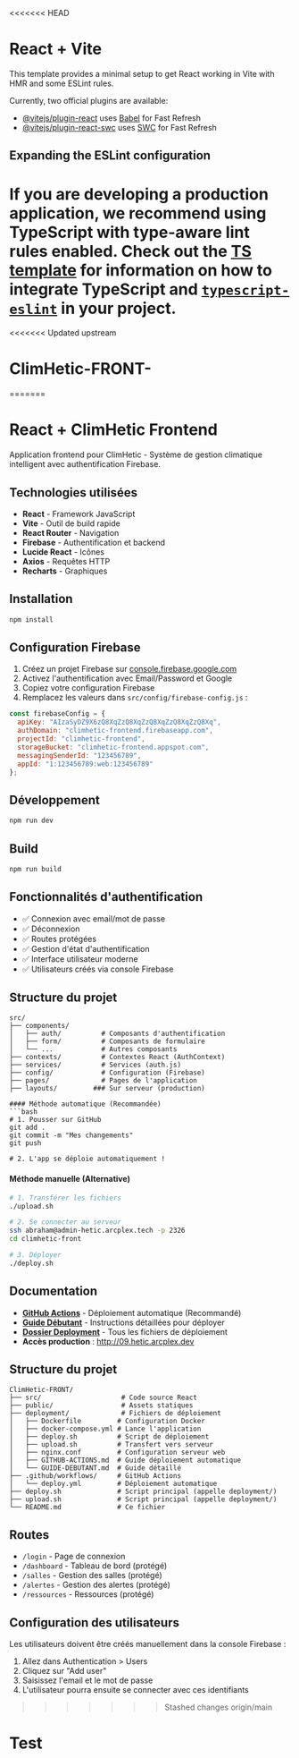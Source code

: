 <<<<<<< HEAD
# React + Vite

This template provides a minimal setup to get React working in Vite with HMR and some ESLint rules.

Currently, two official plugins are available:

- [@vitejs/plugin-react](https://github.com/vitejs/vite-plugin-react/blob/main/packages/plugin-react) uses [Babel](https://babeljs.io/) for Fast Refresh
- [@vitejs/plugin-react-swc](https://github.com/vitejs/vite-plugin-react/blob/main/packages/plugin-react-swc) uses [SWC](https://swc.rs/) for Fast Refresh

## Expanding the ESLint configuration

If you are developing a production application, we recommend using TypeScript with type-aware lint rules enabled. Check out the [TS template](https://github.com/vitejs/vite/tree/main/packages/create-vite/template-react-ts) for information on how to integrate TypeScript and [`typescript-eslint`](https://typescript-eslint.io) in your project.
=======
<<<<<<< Updated upstream
# ClimHetic-FRONT-
=======
# React + ClimHetic Frontend

Application frontend pour ClimHetic - Système de gestion climatique intelligent avec authentification Firebase.

## Technologies utilisées

- **React** - Framework JavaScript
- **Vite** - Outil de build rapide
- **React Router** - Navigation
- **Firebase** - Authentification et backend
- **Lucide React** - Icônes
- **Axios** - Requêtes HTTP
- **Recharts** - Graphiques

## Installation

```bash
npm install
```

## Configuration Firebase

1. Créez un projet Firebase sur [console.firebase.google.com](https://console.firebase.google.com)
2. Activez l'authentification avec Email/Password et Google
3. Copiez votre configuration Firebase
4. Remplacez les valeurs dans `src/config/firebase-config.js` :

```javascript
const firebaseConfig = {
  apiKey: "AIzaSyDZ9X6zQ8XqZzQ8XqZzQ8XqZzQ8XqZzQ8Xq",
  authDomain: "climhetic-frontend.firebaseapp.com",
  projectId: "climhetic-frontend",
  storageBucket: "climhetic-frontend.appspot.com",
  messagingSenderId: "123456789",
  appId: "1:123456789:web:123456789"
};
```

## Développement

```bash
npm run dev
```

## Build

```bash
npm run build
```

## Fonctionnalités d'authentification

- ✅ Connexion avec email/mot de passe
- ✅ Déconnexion
- ✅ Routes protégées
- ✅ Gestion d'état d'authentification
- ✅ Interface utilisateur moderne
- ✅ Utilisateurs créés via console Firebase

## Structure du projet

```
src/
├── components/
│   ├── auth/          # Composants d'authentification
│   ├── form/          # Composants de formulaire
│   └── ...            # Autres composants
├── contexts/          # Contextes React (AuthContext)
├── services/          # Services (auth.js)
├── config/            # Configuration (Firebase)
├── pages/             # Pages de l'application
├── layouts/         ### Sur serveur (production)

#### Méthode automatique (Recommandée)
```bash
# 1. Pousser sur GitHub
git add .
git commit -m "Mes changements"
git push

# 2. L'app se déploie automatiquement ! 
```

#### Méthode manuelle (Alternative)
```bash
# 1. Transférer les fichiers
./upload.sh

# 2. Se connecter au serveur
ssh abraham@admin-hetic.arcplex.tech -p 2326
cd climhetic-front

# 3. Déployer
./deploy.sh
```

## Documentation

- **[GitHub Actions](deployment/GITHUB-ACTIONS.md)** - Déploiement automatique (Recommandé)
- **[Guide Débutant](deployment/GUIDE-DEBUTANT.md)** - Instructions détaillées pour déployer
- **[Dossier Deployment](deployment/)** - Tous les fichiers de déploiement
- **Accès production** : http://09.hetic.arcplex.dev

## Structure du projet

```
ClimHetic-FRONT/
├── src/                    # Code source React
├── public/                 # Assets statiques
├── deployment/             # Fichiers de déploiement
│   ├── Dockerfile         # Configuration Docker
│   ├── docker-compose.yml # Lance l'application
│   ├── deploy.sh          # Script de déploiement
│   ├── upload.sh          # Transfert vers serveur
│   ├── nginx.conf         # Configuration serveur web
│   ├── GITHUB-ACTIONS.md  # Guide déploiement automatique
│   └── GUIDE-DEBUTANT.md  # Guide détaillé
├── .github/workflows/     # GitHub Actions
│   └── deploy.yml         # Déploiement automatique
├── deploy.sh              # Script principal (appelle deployment/)
├── upload.sh              # Script principal (appelle deployment/)
└── README.md              # Ce fichier
```

## Routes

- `/login` - Page de connexion
- `/dashboard` - Tableau de bord (protégé)
- `/salles` - Gestion des salles (protégé)
- `/alertes` - Gestion des alertes (protégé)
- `/ressources` - Ressources (protégé)

## Configuration des utilisateurs

Les utilisateurs doivent être créés manuellement dans la console Firebase :
1. Allez dans Authentication > Users
2. Cliquez sur "Add user"
3. Saisissez l'email et le mot de passe
4. L'utilisateur pourra ensuite se connecter avec ces identifiants
>>>>>>> Stashed changes
>>>>>>> origin/main
# Test
